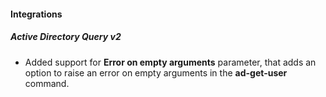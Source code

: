 
#### Integrations

##### Active Directory Query v2

- Added support for **Error on empty arguments** parameter, that adds an option to raise an error on empty arguments in the **ad-get-user** command.
